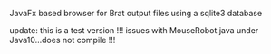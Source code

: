 JavaFx based browser for Brat output files using a sqlite3 database

update: this is a test version !!!
        issues with MouseRobot.java under Java10...does not compile !!!